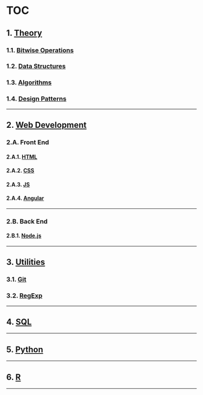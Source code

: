 # [TOC](Index.md)

## 1. [Theory](Theory/Index.md)

### 1.1. [Bitwise Operations](Theory/BitwiseOperations.md)

### 1.2. [Data Structures](Theory/DataStructures.md)

### 1.3. [Algorithms](Theory/Algorithms.md)

### 1.4. [Design Patterns](Theory/DesignPatterns.md)

---

## 2. [Web Development](WebDev/Index.md)

### 2.A. Front End

#### 2.A.1. [HTML](WebDev/HTML.md)

#### 2.A.2. [CSS](WebDev/CSS.md)

#### 2.A.3. [JS](WebDev/JS.md)

#### 2.A.4. [Angular](WebDev/Angular.md)

---

### 2.B. Back End

#### 2.B.1. [Node.js](WebDev/Node.js.md)

---

## 3. [Utilities](Utilities/Index.md)

### 3.1. [Git](Utilities/Git.md)

### 3.2. [RegExp](Utilities/RegExp.md)

---

## 4. [SQL](SQL/Index.md)

---

## 5. [Python](Python/Index.md)

---

## 6. [R](R/Index.md)

---

